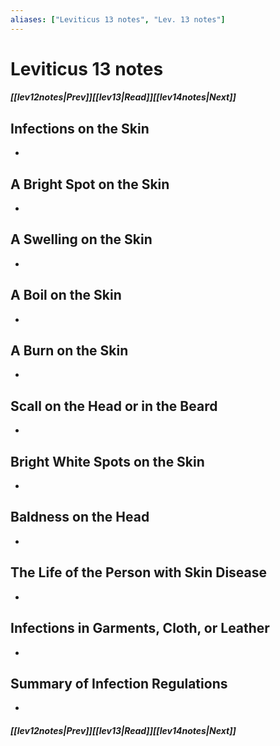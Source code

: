 ```yaml
---
aliases: ["Leviticus 13 notes", "Lev. 13 notes"]
---
```

# Leviticus 13 notes
##### <span class=arrow-left></span>[[lev12notes|Prev]]<span class=navigation-separator></span>[[lev13|Read]]<span class=navigation-separator></span>[[lev14notes|Next]]<span class=arrow-right></span>
## Infections on the Skin
- 
## A Bright Spot on the Skin
- 
## A Swelling on the Skin
- 
## A Boil on the Skin
- 
## A Burn on the Skin
- 
## Scall on the Head or in the Beard
- 
## Bright White Spots on the Skin
- 
## Baldness on the Head
- 
## The Life of the Person with Skin Disease
- 
## Infections in Garments, Cloth, or Leather
- 
## Summary of Infection Regulations
- 
##### <span class=arrow-left></span>[[lev12notes|Prev]]<span class=navigation-separator></span>[[lev13|Read]]<span class=navigation-separator></span>[[lev14notes|Next]]<span class=arrow-right></span>